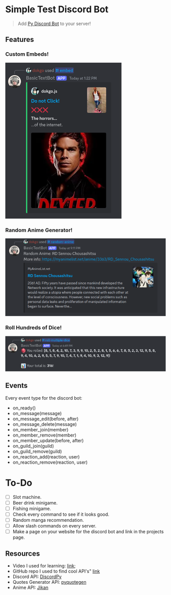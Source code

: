# Simple Test Discord Bot

> Add [Py Discord Bot](https://discord.com/oauth2/authorize?client_id=1330094955343122562&permissions=8&integration_type=0&scope=bot) to your server!

## Features

### Custom Embeds!

![embed-test-image](./images/embed-test.png)

### Random Anime Generator!

![random-anime-generator](./images/random-anime-test.png)

### Roll Hundreds of Dice!

![dice-test](./images/dice-test.png)

## Events

Every event type for the discord bot:

- on_ready()
- on_message(message)
- on_message_edit(before, after)
- on_message_delete(message)
- on_member_join(member)
- on_member_remove(member)
- on_member_update(before, after)
- on_guild_join(guild)
- on_guild_remove(guild)
- on_reaction_add(reaction, user)
- on_reaction_remove(reaction, user)

# To-Do

- [ ] Slot machine.
- [ ] Beer drink minigame.
- [ ] Fishing minigame.
- [ ] Check every command to see if it looks good.
- [ ] Random manga recommendation.
- [ ] Allow slash commands on every server.
- [ ] Make a page on your website for the discord bot and link in the projects page.

## Resources

- Video I used for learning: [link](https://youtu.be/CHbN_gB30Tw?si=SAXOYRxdHmqhPtRj);
- GitHub repo I used to find cool API's" [link](https://github.com/public-apis/public-apis?tab=readme-ov-file)
- Discord API: [DiscordPy](https://github.com/Rapptz/discord.py)
- Quotes Generator API: [pyquotegen](https://github.com/Armanidrisi/pyquotegen)
- Anime API: [Jikan](https://jikan.moe/)